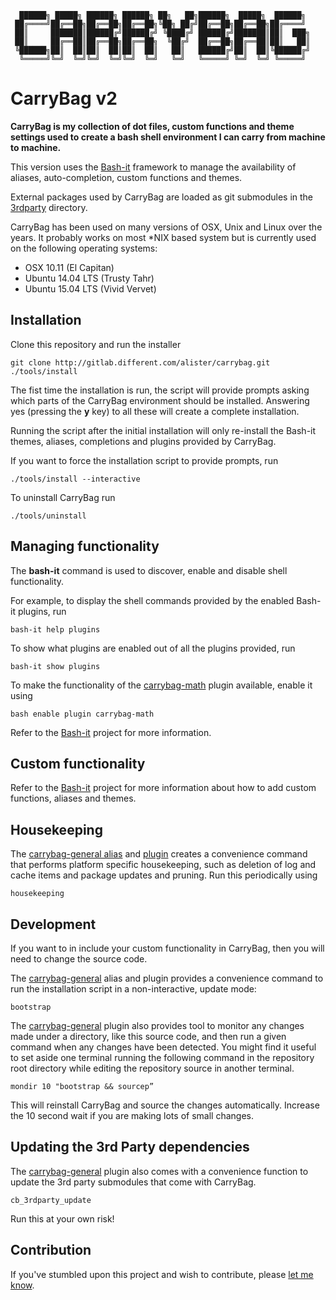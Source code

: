 ```
  ██████╗ █████╗ ██████╗ ██████╗ ██╗   ██╗██████╗  █████╗  ██████╗
 ██╔════╝██╔══██╗██╔══██╗██╔══██╗╚██╗ ██╔╝██╔══██╗██╔══██╗██╔════╝
 ██║     ███████║██████╔╝██████╔╝ ╚████╔╝ ██████╔╝███████║██║  ███╗
 ██║     ██╔══██║██╔══██╗██╔══██╗  ╚██╔╝  ██╔══██╗██╔══██║██║   ██║
 ╚██████╗██║  ██║██║  ██║██║  ██║   ██║   ██████╔╝██║  ██║╚██████╔╝
  ╚═════╝╚═╝  ╚═╝╚═╝  ╚═╝╚═╝  ╚═╝   ╚═╝   ╚═════╝ ╚═╝  ╚═╝ ╚═════╝
```
# CarryBag v2
**CarryBag is my collection of dot files, custom functions and theme settings 
used to create a bash shell environment I can carry from machine to machine.**

This version uses the [Bash-it](https://github.com/revans/bash-it) framework to 
manage the availability of aliases, auto-completion, custom functions and
themes.

External packages used by CarryBag are loaded as git submodules in the 
[3rdparty](3rdparty) directory.

CarryBag has been used on many versions of OSX, Unix and Linux over the 
years. It probably works on most *NIX based system but is currently used on the
following operating systems:
* OSX 10.11 (El Capitan)
* Ubuntu 14.04 LTS (Trusty Tahr)
* Ubuntu 15.04 LTS (Vivid Vervet)

## Installation
Clone this repository and run the installer

	git clone http://gitlab.different.com/alister/carrybag.git
	./tools/install

The fist time the installation is run, the script will provide prompts asking
which parts of the CarryBag environment should be installed. Answering yes
(pressing the **y** key) to all these will create a complete installation.

Running the script after the initial installation will only re-install the
Bash-it themes, aliases, completions and plugins provided by CarryBag.

If you want to force the installation script to provide prompts, run

	./tools/install --interactive

To uninstall CarryBag run

	./tools/uninstall

## Managing functionality
The **bash-it** command is used to discover, enable and disable shell
functionality. 

For example, to display the shell commands provided by the enabled Bash-it
plugins, run

	bash-it help plugins

To show what plugins are enabled out of all the plugins provided, run

	bash-it show plugins

To make the functionality of the [carrybag-math](plugins/carrybag-math.plugin.bash)
plugin available, enable it using

	bash enable plugin carrybag-math

Refer to the [Bash-it](https://github.com/revans/bash-it) project for more 
information.

## Custom functionality
Refer to the [Bash-it](https://github.com/revans/bash-it) project for more
information about how to add custom functions, aliases and themes.

## Housekeeping
The [carrybag-general alias](aliases/carrybag-general.aliases.bash) and
[plugin](plugins/carrybag-general.plugin.bash) creates a convenience command
that performs platform specific housekeeping, such as deletion of log and cache
items and package updates and pruning. Run this periodically using

	housekeeping

## Development
If you want to in include your custom functionality in CarryBag, then you will
need to change the source code.

The [carrybag-general](plugins/carrybag-general.plugin.bash) alias and plugin
provides a convenience command to run the installation script in a
non-interactive, update mode:

	bootstrap

The [carrybag-general](plugins/carrybag-general.plugin.bash) plugin also
provides tool to monitor any changes made under a directory, like this source
code, and then run a given command when any changes have been detected. You
might find it useful to set aside one terminal running the following command in
the repository root directory while editing the repository source in another
terminal.

	mondir 10 "bootstrap && sourcep”

This will reinstall CarryBag and source the changes automatically. Increase the
10 second wait if you are making lots of small changes.

## Updating the 3rd Party dependencies
The [carrybag-general](plugins/carrybag-general.plugin.bash) plugin also comes
with a convenience function to update the 3rd party submodules that come with
CarryBag.

	cb_3rdparty_update

Run this at your own risk!

## Contribution
If you've stumbled upon this project and wish to contribute, please 
[let me know](mailto:alister@different.com).